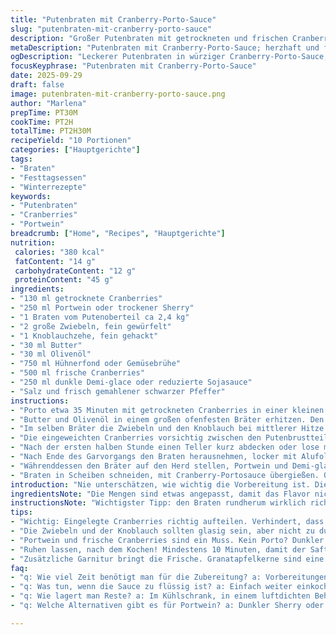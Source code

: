 ```yaml
---
title: "Putenbraten mit Cranberry-Porto-Sauce"
slug: "putenbraten-mit-cranberry-porto-sauce"
description: "Großer Putenbraten mit getrockneten und frischen Cranberries in einer würzigen Portosauce. Die Kombination aus süß-säuerlichen Früchten und dem kräftigen Geschmack des Portweins gibt dem Gericht Charakter. Schon beim Anbraten entsteht eine goldbraune Kruste, die sich später mit den Aromen von Zwiebel und Knoblauch vermischt. Das lange Schmoren bei niedriger Temperatur sorgt für zartes, saftiges Fleisch. Statt klassischer Demi-glace verwende ich halb Fond und halb dunklen Sojasauce-Ersatz – gibt Tiefe und Farbe ohne Geschmacksverlust. Unbedingt immer ein Fleischthermometer nutzen, sonst wird die Pute schnell trocken. Wer keinen Porto hat, nimmt dunklen Sherry oder kräftigen Rotwein. Ein leckerer Winterbraten mit interessanter Beere und Weinnote."
metaDescription: "Putenbraten mit Cranberry-Porto-Sauce; herzhaft und fruchtig. Ein perfekter Winterbraten, der die Gäste begeistert und für festliche Stimmung sorgt."
ogDescription: "Leckerer Putenbraten in würziger Cranberry-Porto-Sauce; ein aromatisches Festmahl für die kalte Jahreszeit mit SAftigkeit und vollen Aromen."
focusKeyphrase: "Putenbraten mit Cranberry-Porto-Sauce"
date: 2025-09-29
draft: false
image: putenbraten-mit-cranberry-porto-sauce.png
author: "Marlena"
prepTime: PT30M
cookTime: PT2H
totalTime: PT2H30M
recipeYield: "10 Portionen"
categories: ["Hauptgerichte"]
tags:
- "Braten"
- "Festtagsessen"
- "Winterrezepte"
keywords:
- "Putenbraten"
- "Cranberries"
- "Portwein"
breadcrumb: ["Home", "Recipes", "Hauptgerichte"]
nutrition: 
 calories: "380 kcal"
 fatContent: "14 g"
 carbohydrateContent: "12 g"
 proteinContent: "45 g"
ingredients:
- "130 ml getrocknete Cranberries"
- "250 ml Portwein oder trockener Sherry"
- "1 Braten vom Putenoberteil ca 2,4 kg"
- "2 große Zwiebeln, fein gewürfelt"
- "1 Knoblauchzehe, fein gehackt"
- "30 ml Butter"
- "30 ml Olivenöl"
- "750 ml Hühnerfond oder Gemüsebrühe"
- "500 ml frische Cranberries"
- "250 ml dunkle Demi-glace oder reduzierte Sojasauce"
- "Salz und frisch gemahlener schwarzer Pfeffer"
instructions:
- "Porto etwa 35 Minuten mit getrockneten Cranberries in einer kleinen Schüssel einweichen, bis die Beeren prall und weich werden. Überschüssige Flüssigkeit abgießen und den Portwein in einem kleinen Topf warm halten oder leicht einkochen. "
- "Butter und Olivenöl in einem großen ofenfesten Bräter erhitzen. Den Putenbraten von allen Seiten kräftig anbraten bis die Oberfläche goldbraun ist, das dauert wenigstens 10 Minuten. Wichtiger Geschmackstrick, der Braten sollte richtig Farbe ansetzen, sonst wird die Sauce dünn. Fleisch rausnehmen. "
- "Im selben Bräter die Zwiebeln und den Knoblauch bei mittlerer Hitze glasig und leicht bräunlich garen, gelegentlich rühren. Dann 200 ml Hühnerfond zugeben, die Hälfte der frischen Cranberries und etwas Porto. Kurz einkochen lassen, bis die Flüssigkeit auf etwa die Hälfte reduziert. "
- "Die eingeweichten Cranberries vorsichtig zwischen den Putenbrustteilen verteilen ohne die Saiten zu lockern. Den Braten zurück in den Bräter legen, die restliche Brühe und Cranberries hinzufügen. Mit Salz und Pfeffer großzügig würzen. In den auf 165°C vorgeheizten Ofen stellen (nicht höher wegen Weißfleisch), 35 Minuten offen garen. "
- "Nach der ersten halben Stunde einen Teller kurz abdecken oder lose mit Alufolie bedecken. Dann die restliche Brühe angießen und weitergaren, etwa 1 Stunde 55 Minuten, bis im dicksten Teil mindestens 73°C Kerntemperatur gemessen wird. Wäscheklammer oder spitze Messerprobe: Fleisch soll noch etwas elastisch sein, nicht trocken. "
- "Nach Ende des Garvorgangs den Braten herausnehmen, locker mit Alufolie bedecken und mindestens 10 Minuten ruhen lassen – Saft verteilt sich, Fleisch wird zarter. "
- "Währenddessen den Bräter auf den Herd stellen, Portwein und Demi-glace oder Sojasauce einrühren. Die Sauce bei mittlerer Hitze einreduzieren, dabei gelegentlich rühren bis sie cremig-glasig wird. Abschmecken mit Salz und Pfeffer. "
- "Braten in Scheiben schneiden, mit Cranberry-Portosauce übergießen. Optional mit frischen Granatapfelkernen und frischem Salbei garnieren für Farbe und Aroma-Kick. "
introduction: "Nie unterschätzen, wie wichtig die Vorbereitung ist. Die getrockneten Cranberries saugen im Portwein innerlich auf, werden fast wie eine frische Frucht und geben dem Putenbraten dabei eine ungewöhnliche Süße und Frische. Ich habe mit mehr oder weniger frischen Beeren experimentiert – zu wenig ist zu fade, zu viel macht die Sauce sauer. Der Trick: langsam und schonend köcheln. Oft beim ersten Mal waren die Säfte zu dünn, die Sauce flach. Das Einkochen und die lange Schmorgezeit sind hier der Schlüssel, damit sich die Aromen verbinden und der Braten zart bleibt. Ein Thermometer ist kein Luxus, sondern überlebenswichtig. Ohne den richtigen Garpunkt wird selbst der beste Braten zäh und trocken."
ingredientsNote: "Die Mengen sind etwas angepasst, damit das Flavor nicht überfrachtet, die Cranberries dürfen präsenter sein als im Original. Statt dem klassischen Demi-glace empfehle ich, wenn nicht verfügbar, eine Mischung aus dunkler Sojasauce und reduziertem Fond – gibt mehr Umami. Olivenöl kann durch neutrales Pflanzenöl ersetzt werden, Hardcore-Fans nehmen Butter extra für die Röstaromen. Wer keinen Portwein mag, Sherry nimmt ähnlich viel Aroma mit und ist günstiger. Die Knoblauchmenge klein halten, sonst wird zu dominant. Das Salz immer erst am Schluss kontrollieren – Fond und Demi bringen meist genug Eigengeschmack."
instructionsNote: "Wichtigster Tipp: den Braten rundherum wirklich richtig anbräunen, sonst fehlt die Kruste und die Sauce wirkt wässrig. Die feinen Zwiebelschwaden und der Duft von Knoblauch helfen schon vor dem Garprozess, die Basis für Geschmack zu legen. Die Cremehaut an der Sauce erkennt man genau am glänzenden, leicht dickflüssigen Zustand nach dem Einkochen. Ist die Sauce zu flüssig, muss man noch etwas reduzieren. Die Temperatur im Ofen bewusst niedrig wählen, sonst wird das Fleisch trocken. Die Ruhezeit nach dem Garen nicht vergessen – das Fleisch verliert sonst den Saft sofort beim Anschneiden. Durch den Trick mit dem Einlegen der Cranberries zwischen den Brüsten bekommt man beim Schneiden angenehme Fruchtigkeit ohne großen Aufwand. Geübte Köche probieren mit Schalotten statt Zwiebeln und Rosmarin statt Salbei – aber für mich ist das schon zu sehr abgewandelt. Wer gerne scharf mag, kann noch eine Prise Piment d’Espelette geben."
tips:
- "Wichtig: Eingelegte Cranberries richtig aufteilen. Verhindert, dass die Sauce wässrig wird. Ein Trick aus der Vergangenheit – bei erster Zubereitung war Sauce dünn. Auch das Anbraten ist entscheidend. Die goldbraune Kruste bringt Aroma. Immer richtig Farbe nehmen lassen, mindestens 10 Minuten braten."
- "Die Zwiebeln und der Knoblauch sollten glasig sein, aber nicht zu dunkel. Ein gutes Zeichen ist der süßliche Duft. Hitze nicht zu hoch wählen! Es hilft, die Temperatur gering zu halten, damit das Gemüse nicht anbrennt, gleichzeitig wird die Basis für die Sauce geschaffen."
- "Portwein und frische Cranberries sind ein Muss. Kein Porto? Dunkler Sherry geht auch. Beide bringen Tiefe. Aber Vorsicht! Zu viele Früchte können die Sauce sauer machen. Wenig ausprobieren, dass ist wichtig. Ein Thermometer ist unerlässlich – Kerntemperatur von 73°C anpeilen."
- "Ruhen lassen, nach dem Kochen! Mindestens 10 Minuten, damit der Saft sich setzen kann. Das hilft, damit das Fleisch nicht gleich trocken wird beim Anschneiden. Sonst bleibt der Saft auf dem Teller."
- "Zusätzliche Garnitur bringt die Frische. Granatapfelkerne sind eine tolle Option. Für Aroma den frischen Salbei verwenden. Ein Punkt, den ich immer berücksichte – macht den Unterschied. Alternativen? Petersilie funktioniert auch, aber das ist nicht dasselbe."
faq:
- "q: Wie viel Zeit benötigt man für die Zubereitung? a: Vorbereitungen 30 Minuten. Garzeit 2 Stunden, aber sicher 2 Stunden 30 insgesamt. Der Braten ist die Hauptsache, also ein guter Zeitaufwand."
- "q: Was tun, wenn die Sauce zu flüssig ist? a: Einfach weiter einkochen lassen, langsames Reduzieren. Manchmal dauert es länger als gedacht. Verliert nicht die Geduld, das ist wichtig für die Cremigkeit."
- "q: Wie lagert man Reste? a: Im Kühlschrank, in einem luftdichten Behälter geht’s am besten. Aber auch einfrieren ist möglich. Nach dem Auftauen wieder aufwärmen, dabei vorsichtig sein."
- "q: Welche Alternativen gibt es für Portwein? a: Dunkler Sherry oder kräftigen Rotwein verwenden. Ich selbst mache es oft, wenn kein Porto vorhanden ist. Geschmack bleibt nah am Original."

---
```

